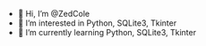 - 👋 Hi, I’m @ZedCole
- 👀 I’m interested in Python, SQLite3, Tkinter
- 🌱 I’m currently learning Python, SQLite3, Tkinter


<!---
ZedCole/ZedCole is a ✨ special ✨ repository because its `README.md` (this file) appears on your GitHub profile.
You can click the Preview link to take a look at your changes.
--->
